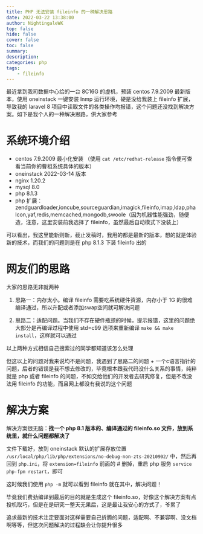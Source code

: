 ```yaml
---
title: PHP 无法安装 fileinfo 的一种解决思路
date: 2022-03-22 13:38:00
author: NightingaleWK
top: false
hide: false
cover: false
toc: false
summary: 
description: 
categories: php
tags:
    - fileinfo
---
```

最近拿到我司数据中心给的一台 8C16G 的虚机，预装 centos 7.9.2009 最新版本，使用 oneinstack 一键安装 lnmp 运行环境，硬是没给我装上 fileinfo 扩展，导致我的 laravel 8 项目中读取文件的各类操作均报错，这个问题还没找到解决方案。如下是我个人的一种解决思路，供大家参考

<!--more-->
# 系统环境介绍
- centos 7.9.2009 最小化安装 （使用 ``cat /etc/redhat-release`` 指令便可查看当前你的曹祖系统具体的版本）
- oneinstack 2022-03-14 版本
- nginx 1.20.2
- mysql 8.0
- php 8.1.3
- php 扩展：zendguardloader,ioncube,sourceguardian,imagick,fileinfo,imap,ldap,phalcon,yaf,redis,memcached,mongodb,swoole（因为机器性能强劲，随便造，注意，这里安装前我选择了 fileinfo，虽然最后自动模式下没装上）

可以看出，我这里能新则新，截止发稿时，我用的都是最新的版本，想的就是体验新的技术，而我们的问题则是在 php 8.1.3 下装 fileinfo 出的
# 网友们的思路
大家的思路无非就两种

1. 思路一：内存太小。编译 fileinfo 需要吃系统硬件资源，内存小于 1G 的很难编译通过，所以升配或者添加swap空间就可解决问题

2. 思路二：适配问题。当我们不存在硬件瓶颈的时候，提示报错，这里的问题绝大部分是再编译过程中使用 std=c99 选项来重新编译 ``make && make install``，这样就可以通过

以上两种方式相信自己搜索过的同学都知道该怎么处理

但这以上的问题对我来说均不是问题，我遇到了思路二的问题 + 一个c语言指针的问题，后者的错误是我不想去修改的，毕竟根本跟我代码没什么关系的事情，纯粹就是 php 或者 fileinfo 的问题，不如交给他们的开发者去研究修复，但是不改没法用 fileinfo 的功能，而且网上都没有我说的这个问题

# 解决方案
解决方案很无脑：**找一个 php 8.1 版本的、编译通过的 fileinfo.so 文件，放到系统里，就什么问题都解决了**

文件下载好，放到 oneinstack 默认的扩展存放位置 ``/usr/local/php/lib/php/extensions/no-debug-non-zts-20210902/`` 中，然后再回到 ``php.ini``，将 ``extension=fileinfo`` 前面的 # 删掉，重启 php 服务 ``service php-fpm restart``，即可

这时候我们使用 ``php -m`` 就可以看到 fileinfo 就在其中，解决问题！

毕竟我们费劲编译到最后的目的就是生成这个 fileinfo.so，好像这个解决方案有点投机取巧，但是在是研究一整天无果后，这是最让我安心的方式了，爷累了

追求最新的技术注定要面对这样需要自己折腾的问题，适配啊、不兼容啊、没文档啊等等，但这次问题解决的过程缺会让你提升很多